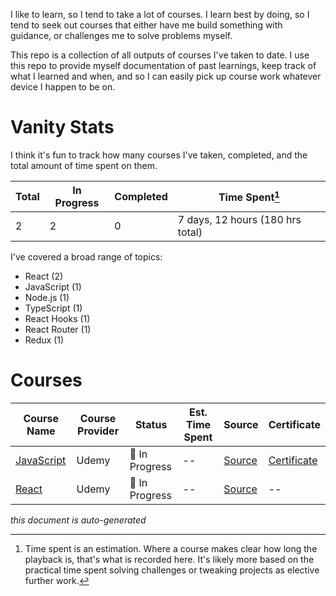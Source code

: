 I like to learn, so I tend to take a lot of courses. I learn best by doing, so I tend to seek out courses that either have me build something with guidance, or challenges me to solve problems myself.

This repo is a collection of all outputs of courses I've taken to date. I use this repo to provide myself documentation of past learnings, keep track of what I learned and when, and so I can easily pick up course work whatever device I happen to be on.

# Vanity Stats

I think it's fun to track how many courses I've taken, completed, and the total amount of time spent on them.

| Total           | In Progress          | Completed           | Time Spent[^1]     |
| --------------- | -------------------- | ------------------- | --------------- |
| 2 | 2 | 0 | 7 days, 12 hours (180 hrs total) |

[^1]: Time spent is an estimation. Where a course makes clear how long the playback is, that's what is recorded here. It's likely more based on the practical time spent solving challenges or tweaking projects as elective further work.

I've covered a broad range of topics:

* React (2)
* JavaScript (1)
* Node.js (1)
* TypeScript (1)
* React Hooks (1)
* React Router (1)
* Redux (1)

# Courses

| Course Name | Course Provider | Status | Est. Time Spent | Source | Certificate |
| ----------- | --------------- | ------ | --------------- | ------ | ----------- |
| [JavaScript]() | Udemy | 🚧 In Progress | -- | [Source]()  | [Certificate]()  |
| [React]() | Udemy | 🚧 In Progress | -- | [Source]()  |  -- |

_this document is auto-generated_
